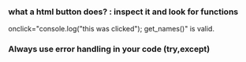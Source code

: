 ### what a html button does? : inspect it and look for functions
onclick="console.log("this was clicked"); get_names()" is valid.
### Always use error handling in your code (try,except)